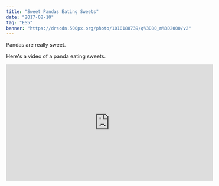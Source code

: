 ```yaml
---
title: "Sweet Pandas Eating Sweets"
date: "2017-08-10"
tag: "ES5"
banner: "https://drscdn.500px.org/photo/1010188739/q%3D80_m%3D2000/v2"
---
```


Pandas are really sweet.

Here's a video of a panda eating sweets.

<iframe width="560" height="315" src="https://www.youtube.com/embed/4n0xNbfJLR8" frameborder="0" allowfullscreen></iframe>